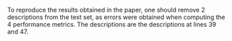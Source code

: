 To reproduce the results obtained in the paper, one should remove 2 descriptions from the test set, as errors were obtained 
when computing the 4 performance metrics. The descriptions are the descriptions at lines 39 and 47. 
